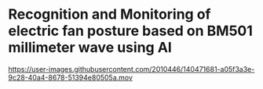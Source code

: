 # Recognition and Monitoring of electric fan posture based on BM501 millimeter wave using AI

https://user-images.githubusercontent.com/2010446/140471681-a05f3a3e-9c28-40a4-8678-51394e80505a.mov

